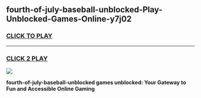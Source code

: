 
## fourth-of-july-baseball-unblocked-Play-Unblocked-Games-Online-y7j02
<h3>
<a href="https://premium76.site?title=fourth-of-july-baseball-unblocked&ref=25A">CLICK TO PLAY</a></h3>
<hr>

<h3>
<a href="https://premium76.site?title=fourth-of-july-baseball-unblocked&ref=25A">CLICK 2 PLAY</a>
  
</h3>

<a href="https://premium76.site?title=fourth-of-july-baseball-unblocked&ref=25A"><img src="https://clearcache.store/games.png"></a>


**fourth-of-july-baseball-unblocked games unblocked: Your Gateway to Fun and Accessible Online Gaming**
